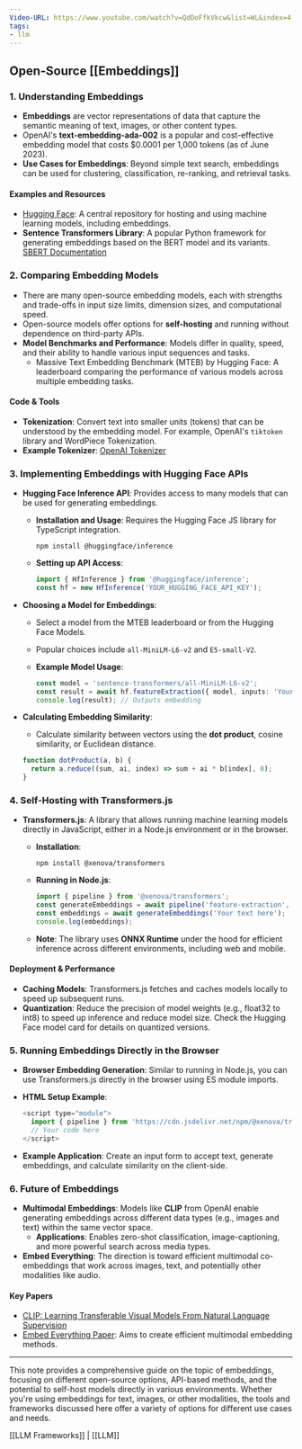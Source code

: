 ```yaml
---
Video-URL: https://www.youtube.com/watch?v=QdDoFfkVkcw&list=WL&index=4
tags:
- llm
---
```


## **Open-Source [[Embeddings]]**

### 1. **Understanding Embeddings**

- **Embeddings** are vector representations of data that capture the semantic meaning of text, images, or other content types.
- OpenAI's **text-embedding-ada-002** is a popular and cost-effective embedding model that costs $0.0001 per 1,000 tokens (as of June 2023).
- **Use Cases for Embeddings**: Beyond simple text search, embeddings can be used for clustering, classification, re-ranking, and retrieval tasks.

#### Examples and Resources

- [Hugging Face](https://huggingface.co/): A central repository for hosting and using machine learning models, including embeddings.
- **Sentence Transformers Library**: A popular Python framework for generating embeddings based on the BERT model and its variants. [SBERT Documentation](https://www.sbert.net/)

### 2. **Comparing Embedding Models**

- There are many open-source embedding models, each with strengths and trade-offs in input size limits, dimension sizes, and computational speed.
- Open-source models offer options for **self-hosting** and running without dependence on third-party APIs.
- **Model Benchmarks and Performance**: Models differ in quality, speed, and their ability to handle various input sequences and tasks.
    - Massive Text Embedding Benchmark (MTEB) by Hugging Face: A leaderboard comparing the performance of various models across multiple embedding tasks.

#### Code & Tools

- **Tokenization**: Convert text into smaller units (tokens) that can be understood by the embedding model. For example, OpenAI's `tiktoken` library and WordPiece Tokenization.
- **Example Tokenizer**: [OpenAI Tokenizer](https://platform.openai.com/tokenizer)

### 3. **Implementing Embeddings with Hugging Face APIs**

- **Hugging Face Inference API**: Provides access to many models that can be used for generating embeddings.
    - **Installation and Usage**: Requires the Hugging Face JS library for TypeScript integration.

        ```
        npm install @huggingface/inference
        ```

    - **Setting up API Access**:

        ```typescript
        import { HfInference } from '@huggingface/inference';
        const hf = new HfInference('YOUR_HUGGING_FACE_API_KEY');
        ```

- **Choosing a Model for Embeddings**:
    - Select a model from the MTEB leaderboard or from the Hugging Face Models.
    - Popular choices include `all-MiniLM-L6-v2` and `E5-small-V2`.
    - **Example Model Usage**:

        ```typescript
        const model = 'sentence-transformers/all-MiniLM-L6-v2';
        const result = await hf.featureExtraction({ model, inputs: 'Your text here' });
        console.log(result); // Outputs embedding
        ```

- **Calculating Embedding Similarity**:
    - Calculate similarity between vectors using the **dot product**, cosine similarity, or Euclidean distance.

    ```typescript
    function dotProduct(a, b) {
      return a.reduce((sum, ai, index) => sum + ai * b[index], 0);
    }
    ```

### 4. **Self-Hosting with Transformers.js**

- **Transformers.js**: A library that allows running machine learning models directly in JavaScript, either in a Node.js environment or in the browser.
    - **Installation**:

        ```
        npm install @xenova/transformers
        ```

    - **Running in Node.js**:

        ```node.js
        import { pipeline } from '@xenova/transformers';
        const generateEmbeddings = await pipeline('feature-extraction', 'sentence-transformers/all-MiniLM-L6-v2');
        const embeddings = await generateEmbeddings('Your text here');
        console.log(embeddings);
        ```

    - **Note**: The library uses **ONNX Runtime** under the hood for efficient inference across different environments, including web and mobile.

#### Deployment & Performance

- **Caching Models**: Transformers.js fetches and caches models locally to speed up subsequent runs.
- **Quantization**: Reduce the precision of model weights (e.g., float32 to int8) to speed up inference and reduce model size. Check the Hugging Face model card for details on quantized versions.

### 5. **Running Embeddings Directly in the Browser**

- **Browser Embedding Generation**: Similar to running in Node.js, you can use Transformers.js directly in the browser using ES module imports.
- **HTML Setup Example**:

    ```node.js
    <script type="module">
      import { pipeline } from 'https://cdn.jsdelivr.net/npm/@xenova/transformers';
      // Your code here
    </script>
    ```

- **Example Application**: Create an input form to accept text, generate embeddings, and calculate similarity on the client-side.

### 6. **Future of Embeddings**

- **Multimodal Embeddings**: Models like **CLIP** from OpenAI enable generating embeddings across different data types (e.g., images and text) within the same vector space.
    - **Applications**: Enables zero-shot classification, image-captioning, and more powerful search across media types.
- **Embed Everything**: The direction is toward efficient multimodal co-embeddings that work across images, text, and potentially other modalities like audio.

#### Key Papers

- [CLIP: Learning Transferable Visual Models From Natural Language Supervision](https://arxiv.org/abs/2103.00020)
- [Embed Everything Paper](https://arxiv.org/abs/2109.04455): Aims to create efficient multimodal embedding methods.

---

This note provides a comprehensive guide on the topic of embeddings, focusing on different open-source options, API-based methods, and the potential to self-host models directly in various environments. Whether you're using embeddings for text, images, or other modalities, the tools and frameworks discussed here offer a variety of options for different use cases and needs.

[[LLM Frameworks]] | [[LLM]]